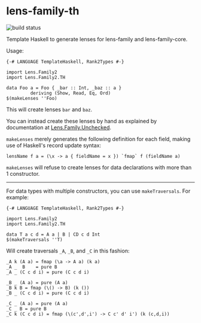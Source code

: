 lens-family-th
==============

![build status](https://github.com/DanBurton/lens-family-th/actions/workflows/haskell.yml/badge.svg?branch=master)

Template Haskell to generate lenses for lens-family and lens-family-core.

Usage:

    {-# LANGUAGE TemplateHaskell, Rank2Types #-}

    import Lens.Family2
    import Lens.Family2.TH

    data Foo a = Foo { _bar :: Int, _baz :: a }
             deriving (Show, Read, Eq, Ord)
    $(makeLenses ''Foo)

This will create lenses `bar` and `baz`.

You can instead create these lenses by hand
as explained by documentation at [Lens.Family.Unchecked](http://hackage.haskell.org/packages/archive/lens-family-core/latest/doc/html/Lens-Family-Unchecked.html).

`makeLenses` merely generates the following definition
for each field, making use of Haskell's record update syntax:

    lensName f a = (\x -> a { fieldName = x }) `fmap` f (fieldName a)

`makeLenses` will refuse to create lenses for data declarations
with more than 1 constructor.

----

For data types with multiple constructors,
you can use `makeTraversals`. For example:

    {-# LANGUAGE TemplateHaskell, Rank2Types #-}

    import Lens.Family2
    import Lens.Family2.TH

    data T a c d = A a | B | CD c d Int
    $(makeTraversals ''T)
    
Will create traversals `_A`, `_B`, and `_C` in this fashion:

    _A k (A a) = fmap (\a -> A a) (k a)
    _A _  B    = pure B
    _A _ (C c d i) = pure (C c d i)

    _B _ (A a) = pure (A a)
    _B k B = fmap (\() -> B) (k ())
    _B _ (C c d i) = pure (C c d i)
    
    _C _ (A a) = pure (A a)
    _C _ B = pure B
    _C k (C c d i) = fmap (\(c',d',i') -> C c' d' i') (k (c,d,i))
    
